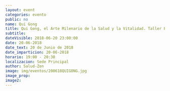 ```yaml
---
layout: event
categories: evento
public: no
name: Qui Gong
title: Qui Gong, el Arte Milenario de la Salud y la Vitalidad. Taller Práctico.
subtitle:
dateVisible: 2018-06-20 23:00:00
date: 20-06-2018
date_text: 20 de Junio de 2018
date_imparticion: 20-06-2018
horario: 19:00 - 20:30
localizacion: Sede Principal
author: Salud-Zen
image: img/eventos/200618QUIGONG.jpg
image_prop:
image2:
---
```

